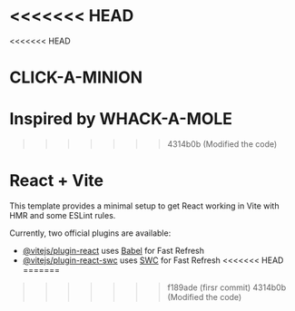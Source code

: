 <<<<<<< HEAD
=======
<<<<<<< HEAD
# CLICK-A-MINION
Inspired by WHACK-A-MOLE
=======
>>>>>>> 4314b0b (Modified the code)
# React + Vite

This template provides a minimal setup to get React working in Vite with HMR and some ESLint rules.

Currently, two official plugins are available:

- [@vitejs/plugin-react](https://github.com/vitejs/vite-plugin-react/blob/main/packages/plugin-react/README.md) uses [Babel](https://babeljs.io/) for Fast Refresh
- [@vitejs/plugin-react-swc](https://github.com/vitejs/vite-plugin-react-swc) uses [SWC](https://swc.rs/) for Fast Refresh
<<<<<<< HEAD
=======
>>>>>>> f189ade (firsr commit)
>>>>>>> 4314b0b (Modified the code)
